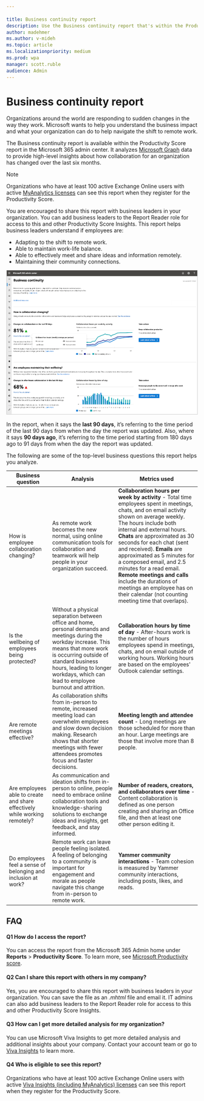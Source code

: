 ```yaml
---

title: Business continuity report
description: Use the Business continuity report that's within the Productivity Score report to analyze organizational collaboration data
author: madehmer
ms.author: v-mideh
ms.topic: article
ms.localizationpriority: medium 
ms.prod: wpa
manager: scott.ruble
audience: Admin
---
```


# Business continuity report

Organizations around the world are responding to sudden changes in the way they work. Microsoft wants to help you understand the business impact and what your organization can do to help navigate the shift to remote work.

The Business continuity report is available within the Productivity Score report in the Microsoft 365 admin center. It analyzes [Microsoft Graph](/graph) data to provide high-level insights about how collaboration for an organization has changed over the last six months.

>[!Note]
>Organizations who have at least 100 active Exchange Online users with active [MyAnalytics licenses](../personal/overview/plans-environments.md) can see this report when they register for the Productivity Score.

You are encouraged to share this report with business leaders in your organization. You can add business leaders to the Report Reader role for access to this and other Productivity Score Insights. This report helps business leaders understand if employees are:

* Adapting to the shift to remote work.
* Able to maintain work-life balance.
* Able to effectively meet and share ideas and information remotely.
* Maintaining their community connections.

![Business continuity report v3.](../Images/WpA/Tutorials/bcrps-3.png)

In the report, when it says the **last 90 days**, it’s referring to the time period of the last 90 days from when the day the report was updated. Also, where it says **90 days ago**, it’s referring to the time period starting from 180 days ago to 91 days from when the day the report was updated.

The following are some of the top-level business questions this report helps you analyze.

|Business question |Analysis |Metrics used |
|-------------|--------------|-------------|
|How is employee collaboration changing? |As remote work becomes the new normal, using online communication tools for collaboration and teamwork will help people in your organization succeed. |**Collaboration hours per week by activity** - Total time employees spent in meetings, chats, and on email activity shown on average weekly. The hours include both internal and external hours. **Chats** are approximated as 30 seconds for each chat (sent and received). **Emails** are approximated as 5 minutes for a composed email, and 2.5 minutes for a read email. **Remote meetings and calls** include the durations of meetings an employee has on their calendar (not counting meeting time that overlaps). |
|Is the wellbeing of employees being protected? |Without a physical separation between office and home, personal demands and meetings during the workday increase. This means that more work is occurring outside of standard business hours, leading to longer workdays, which can lead to employee burnout and attrition. |**Collaboration hours by time of day** - After-hours work is the number of hours employees spend in meetings, chats, and on email outside of working hours. Working hours are based on the employees' Outlook calendar settings.|
|Are remote meetings effective? |As collaboration shifts from in-person to remote, increased meeting load can overwhelm employees and slow down decision making. Research shows that shorter meetings with fewer attendees promotes focus and faster decisions. |**Meeting length and attendee count** - Long meetings are those scheduled for more than an hour. Large meetings are those that involve more than 8 people.|
|Are employees able to create and share effectively while working remotely? |As communication and ideation shifts from in-person to online, people need to embrace online collaboration tools and knowledge-sharing solutions to exchange ideas and insights, get feedback, and stay informed. |**Number of readers, creators, and collaborators over time** - Content collaboration is defined as one person creating and sharing an Office file, and then at least one other person editing it. |
|Do employees feel a sense of belonging and inclusion at work? |Remote work can leave people feeling isolated. A feeling of belonging to a community is important for engagement and morale as people navigate this change from in-person to remote work. |**Yammer community interactions** - Team cohesion is measured by Yammer community interactions, including posts, likes, and reads. |

## FAQ

#### Q1 How do I access the report?

You can access the report from the Microsoft 365 Admin home under **Reports** > **Productivity Score**. To learn more, see [Microsoft Productivity score](/microsoft-365/admin/productivity/productivity-score).

#### Q2 Can I share this report with others in my company?

Yes, you are encouraged to share this report with business leaders in your organization. You can save the file as an *.mhtml* file and email it. IT admins can also add business leaders to the Report Reader role for access to this and other Productivity Score Insights.

#### Q3 How can I get more detailed analysis for my organization?

You can use Microsoft Viva Insights to get more detailed analysis and additional insights about your company. Contact your account team or go to [Viva Insights](https://www.microsoft.com/microsoft-365/business/workplace-analytics) to learn more.

#### Q4 Who is eligible to see this report?

Organizations who have at least 100 active Exchange Online users with active [Viva Insights (including MyAnalytics) licenses](../personal/overview/plans-environments.md) can see this report when they register for the Productivity Score.
